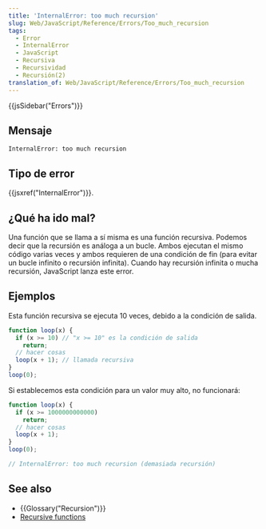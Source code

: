 ```yaml
---
title: 'InternalError: too much recursion'
slug: Web/JavaScript/Reference/Errors/Too_much_recursion
tags:
  - Error
  - InternalError
  - JavaScript
  - Recursiva
  - Recursividad
  - Recursión(2)
translation_of: Web/JavaScript/Reference/Errors/Too_much_recursion
---
```


{{jsSidebar("Errors")}}

## Mensaje

```
InternalError: too much recursion
```

## Tipo de error

{{jsxref("InternalError")}}.

## ¿Qué ha ido mal?

Una función que se llama a sí misma es una función recursiva. Podemos decir que la recursión es análoga a un bucle. Ambos ejecutan el mismo código varias veces y ambos requieren de una condición de fin (para evitar un bucle infinito o recursión infinita). Cuando hay recursión infinita o mucha recursión, JavaScript lanza este error.

## Ejemplos

Esta función recursiva se ejecuta 10 veces, debido a la condición de salida.

```js
function loop(x) {
  if (x >= 10) // "x >= 10" es la condición de salida
    return;
  // hacer cosas
  loop(x + 1); // llamada recursiva
}
loop(0);
```

Si establecemos esta condición para un valor muy alto, no funcionará:

```js example-bad
function loop(x) {
  if (x >= 1000000000000)
    return;
  // hacer cosas
  loop(x + 1);
}
loop(0);

// InternalError: too much recursion (demasiada recursión)
```

## See also

- {{Glossary("Recursion")}}
- [Recursive functions](/es/docs/Web/JavaScript/Guide/Functions#Recursion)
